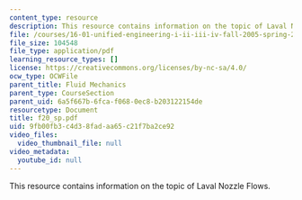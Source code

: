 ```yaml
---
content_type: resource
description: This resource contains information on the topic of Laval Nozzle Flows.
file: /courses/16-01-unified-engineering-i-ii-iii-iv-fall-2005-spring-2006/9fb00fb3c4d38fadaa65c21f7ba2ce92_f20_sp.pdf
file_size: 104548
file_type: application/pdf
learning_resource_types: []
license: https://creativecommons.org/licenses/by-nc-sa/4.0/
ocw_type: OCWFile
parent_title: Fluid Mechanics
parent_type: CourseSection
parent_uid: 6a5f667b-6fca-f068-0ec8-b203122154de
resourcetype: Document
title: f20_sp.pdf
uid: 9fb00fb3-c4d3-8fad-aa65-c21f7ba2ce92
video_files:
  video_thumbnail_file: null
video_metadata:
  youtube_id: null
---
```

This resource contains information on the topic of Laval Nozzle Flows.